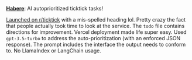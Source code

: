 [**Habere**](https://habere-peach.vercel.app/): AI autoprioritized ticktick tasks!

[Launched on r/ticktick](https://www.reddit.com/r/ticktick/comments/1c9b91w/getting_more_done_autoprioritzing_ticktick_tasks/) with a mis-spelled heading lol. Pretty crazy the fact that people actually took time to look at the service. The `todo` file contains directions for improvement. Vercel deployment made life super easy. Used `gpt-3.5-turbo` to address the auto-prioritization (with an enforced JSON response). The prompt includes the interface the output needs to conform to. No LlamaIndex or LangChain usage.
